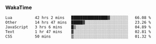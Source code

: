 ### WakaTime

<!--START_SECTION:waka-->

```txt
Lua          42 hrs 2 mins   ████████████████▓░░░░░░░░   66.08 %
Other        14 hrs 47 mins  █████▓░░░░░░░░░░░░░░░░░░░   23.26 %
JavaScript   3 hrs 6 mins    █▒░░░░░░░░░░░░░░░░░░░░░░░   04.89 %
Text         1 hr 47 mins    ▓░░░░░░░░░░░░░░░░░░░░░░░░   02.81 %
CSS          50 mins         ▒░░░░░░░░░░░░░░░░░░░░░░░░   01.32 %
```

<!--END_SECTION:waka-->

